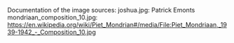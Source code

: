 Documentation of the image sources:
joshua.jpg: Patrick Emonts
mondriaan_composition_10.jpg: https://en.wikipedia.org/wiki/Piet_Mondrian#/media/File:Piet_Mondriaan,_1939-1942_-_Composition_10.jpg
